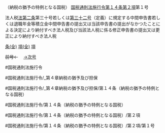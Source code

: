 （納税の猶予の特例となる国税）
[国税通則法施行令第１４条第２項](国税通則法施行＿令＿第１４条第２項)第１号

法人税[法第二条](国税通則法＿＿＿＿＿第２条第１項)第三十号若しくは[第三十二号](国税通則法施行＿令＿第１４条第２項第３２号)（定義）に規定する中間申告書若しくは退職年金等積立金中間申告書の提出又は当該申告書の提出がなかつたことによる決定により納付すべき法人税及び当該法人税に係る修正申告書の提出又は更正により納付すべき法人税

[条(全)](国税通則法施行＿令＿第１４条_.md)    [項(全)](国税通則法施行＿令＿第１４条第２項_.md)    [項](国税通則法施行＿令＿第１４条第２項.md)

~~前号←~~　  [→次号](国税通則法施行＿令＿第１４条第２項第２号.md)

#国税通則法施行令

#国税通則法施行令/_第４章納税の猶予及び担保

#国税通則法施行令/_第４章納税の猶予及び担保/第１４条（納税の猶予の特例となる国税）

#国税通則法施行令/第１４条（納税の猶予の特例となる国税）

#国税通則法施行令/第１４条（納税の猶予の特例となる国税）/第２項

#国税通則法施行令/第１４条（納税の猶予の特例となる国税）/第２項/第１号

